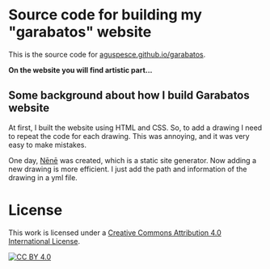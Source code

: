 # Source code for building my "garabatos" website

This is the source code for
[aguspesce.github.io/garabatos](https://aguspesce.github.io/garabatos).

**On the website you will find artistic part...**

## Some background about how I build Garabatos website

At first, I built the website using HTML and CSS. 
So, to add a drawing I need to repeat the code for each drawing. 
This was annoying, and it was very easy to make mistakes. 

One day, [Nēnē](https://nene.leouieda.com/) was created, which is a static site generator. 
Now adding a new drawing is more efficient.
I just add the path and information of the drawing in a yml file. 

# License

This work is licensed under a
[Creative Commons Attribution 4.0 International License][cc-by].

[![CC BY 4.0][cc-by-image]][cc-by]

[cc-by]: http://creativecommons.org/licenses/by/4.0/
[cc-by-image]: https://i.creativecommons.org/l/by/4.0/88x31.png

